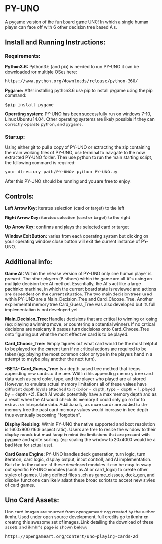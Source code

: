 # PY-UNO
A pygame version of the fun board game UNO! In which a single human player can face off with 6 other decision tree based AIs.

## Install and Running Instructions:

### Requirements:

**Python3.6:** Python3.6 (and pip) is needed to run PY-UNO it can be downloaded
for multiple OSes here:

<pre>https://www.python.org/downloads/release/python-360/</pre>

**Pygame:** After installing python3.6 use pip to install pygame using the pip command:

<pre>$pip install pygame</pre>

**Operating system:**
PY-UNO has been successfully run on windows 7-10, Linux Ubuntu 14.04. Other operating systems are likely possible if they can correctly operate python, and pygame.


### Startup:

Using either git to pull a copy of PY-UNO or extracting the zip containing
the main working files of PY-UNO, use terminal to navigate to
the now extracted PY-UNO folder. Then use python to run the main starting
script, the following command is required:

<pre>your_directory_path/PY-UNO> python PY-UNO.py</pre>

After this PY-UNO should be running and you are free to enjoy.

## Controls:

**Left Arrow Key:**  iterates selection (card or target) to the left

**Right Arrow Key:**  iterates selection (card or target) to the right

**Up Arrow Key:**  confirms and plays the selected card or target

**Window Exit Button:** varies from each operating system but clicking on your operating window close button will exit the current instance of PY-UNO.

## Additional info:

**Game AI:** Within the release version of PY-UNO only one human player is
present. The other players (6 others) within the game are all AI's using an
multiple decision tree AI method. Essentially, the AI's act like a large
pachinko machine, in which the current board state is reviewed and actions are
dependent on the current situation. The two main decision trees used within
PY-UNO are a Main_Decision_Tree and Card_Choose_Tree.
Another expiremental memory tree  Card_Guess_Tree was also developed but its full implementation is not developed yet.

**Main_Decision_Tree:**
Handles decisions that are critical to winning or losing (eg: playing a winning
move, or countering a potential winner). If no critical decisions
are nesicarry it passes turn decisions onto Card_Choose_Tree onto
figuring out what the most effective card is to be played.

**Card_Choose_Tree:**
Simply figures out what card would be the most helpful to be
played for the current turn if no critical actions are required to be taken
(eg: playing the most common color or type in the players hand in a attempt
to maybe play another the next turn).

**-BETA- Card_Guess_Tree:** Is a depth based tree method that keeps appending new cards to the tree. Within this appending memory tree card data such as card color, type, and the player who played are all stored. However, to emulate actual memory limitations all of these values have different depth levels attached to it (color = depth, type = depth + 1, played by = depth +2). Each AI would potentially have a max memory depth and as a result when the AI would check its memory it could only go so for to extract or interpolate data. Additionally, as more cards are added to the memory tree the past card memory values would increase in tree depth thus eventually becoming  "forgotten".

**Display Resizing:**
Within PY-UNO the native supported and boot resolution is 1600x900 (16:9 aspect ratio). Users are free to resize the window
to their display needs but must keep in mind the limitations that are present with pygame and sprite scaling. (eg: scaling the window to 20x4000 would be a bad idea for actual use).

**Card Game Engine:**
PY-UNO handles deck generation, turn logic, turn iteration, card logic, display output, input controll, and AI implementation. But due to the nature of these developed modules it can be easy to swap out specific PY-UNO modules (such as AI or card_logic) to
create other styles of games. Using  defined files such as game_classes, deck_gen, and display_funct one can likely adapt these broad scripts to accept new styles of card games.

## Uno Card Assets:

Uno card images are sourced from opengameart.org created by the author ikmhr. Used under open source development, full credits go to ikmhr on creating this awesome set of images. Link detailing the download of these assets and ikmhr's page is shown below:

<pre>https://opengameart.org/content/uno-playing-cards-2d</pre>
